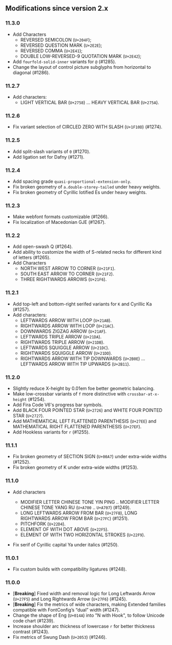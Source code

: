 ## Modifications since version 2.x

### 11.3.0

 * Add Characters
   - REVERSED SEMICOLON (`U+204F`);
   - REVERSED QUESTION MARK (`U+2E2E`);
   - REVERSED COMMA (`U+2E41`);
   - DOUBLE LOW-REVERSED-9 QUOTATION MARK (`U+2E42`);
 * Add `fourfold-solid-inner` variants for `@` (#1285).
 * Change the layout of control picture subglyphs from horizontal to diagonal (#1286).


### 11.2.7

* Add characters:
  - LIGHT VERTICAL BAR (`U+2758`) ... HEAVY VERTICAL BAR (`U+275A`).


### 11.2.6

 * Fix variant selection of CIRCLED ZERO WITH SLASH (`U+1F10D`) (#1274).


### 11.2.5

 * Add split-slash variants of `0` (#1270).
 * Add ligation set for Dafny (#1271).


### 11.2.4

 * Add spacing grade `quasi-proportional-extension-only`.
 * Fix broken geometry of `a.double-storey-tailed` under heavy weights.
 * Fix broken geometry of Cyrillic Iotified Es under heavy weights.


### 11.2.3

 * Make webfont formats customizable (#1266).
 * Fix localization of Macedonian GJE (#1267).


### 11.2.2

 * Add open-swash Q (#1264).
 * Add ability to customize the width of S-related necks for different kind of letters (#1265).
 * Add Characters
   - NORTH WEST ARROW TO CORNER (`U+21F1`).
   - SOUTH EAST ARROW TO CORNER (`U+21F2`).
   - THREE RIGHTWARDS ARROWS (`U+21F6`).


### 11.2.1

 * Add top-left and bottom-right serifed variants for `K` and Cyrillic Ka (#1257).
 * Add characters:
   - LEFTWARDS ARROW WITH LOOP (`U+21AB`).
   - RIGHTWARDS ARROW WITH LOOP (`U+21AC`).
   - DOWNWARDS ZIGZAG ARROW (`U+21AF`).
   - LEFTWARDS TRIPLE ARROW (`U+21DA`).
   - RIGHTWARDS TRIPLE ARROW (`U+21DB`).
   - LEFTWARDS SQUIGGLE ARROW (`U+21DC`).
   - RIGHTWARDS SQUIGGLE ARROW (`U+21DD`).
   - RIGHTWARDS ARROW WITH TIP DOWNWARDS (`U+2B0E`) ... LEFTWARDS ARROW WITH TIP UPWARDS (`U+2B11`).


### 11.2.0

 * Slightly reduce X-height by 0.01em foe better geometric balancing.
 * Make low-crossbar variants of `f` more distinctive with `crossbar-at-x-height` (#1254).
 * Add Fira Code V6's progress bar symbols.
 * Add BLACK FOUR POINTED STAR (`U+2726`) and WHITE FOUR POINTED STAR (`U+2727`).
 * Add MATHEMATICAL LEFT FLATTENED PARENTHESIS (`U+27EE`) and MATHEMATICAL RIGHT FLATTENED PARENTHESIS (`U+27EF`).
 * Add Hookless variants for `r` (#1255).


### 11.1.1

 * Fix broken geometry of SECTION SIGN (`U+00A7`) under extra-wide widths (#1252).
 * Fix broken geometry of K under extra-wide widths (#1253).


### 11.1.0

 * Add characters
   - MODIFIER LETTER CHINESE TONE YIN PING .. MODIFIER LETTER CHINESE TONE YANG RU (`U+A700` .. `U+A707`) (#1249).
   - LONG LEFTWARDS ARROW FROM BAR (`U+27FB`), LONG RIGHTWARDS ARROW FROM BAR (`U+27FC`) (#1251).
   - PITCHFORK (`U+22D4`).
   - ELEMENT OF WITH DOT ABOVE (`U+22F5`).
   - ELEMENT OF WITH TWO HORIZONTAL STROKES (`U+22F9`).

 * Fix serif of Cyrillic capital Ya under italics (#1250).


### 11.0.1

 * Fix custom builds with compatibility ligatures (#1248).


### 11.0.0

 * \[**Breaking**\] Fixed width and removal logic for Long Leftwards Arrow (`U+27F5`) and Long Rightwards Arrow (`U+27F6`) (#1245).
 * \[**Breaking**\] Fix the metrics of wide characters, making Extended families compatible with FontConfig’s “dual” width (#1247).
 * Change the shape of Eng (`U+014A`) into "N with Hook", to follow Unicode code chart (#1239).
 * Increase shoulder arc thickness of lowercase `r` for better thickness contrast (#1243).
 * Fix metrics of Swung Dash (`U+2053`) (#1246).

